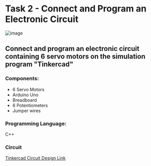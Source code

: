 # Task 2 - Connect and Program an Electronic Circuit
![image](https://github.com/Ghalastic/Robot-Walking-Motion/assets/173709501/84e0dcd4-0fad-42df-a428-c03124eee2c2)

## Connect and program an electronic circuit containing 6 servo motors on the simulation program "Tinkercad"

### Components:
- 6 Servo Motors
- Arduino Uno
- Breadboard
- 6 Potentiometers
- Jumper wires
### Programming Language:
C++
### Circuit
[Tinkercad Circuit Design Link](https://www.tinkercad.com/things/gvGrAR9GeyW-6-servo-motors-leg-joint-walking-motion-for-a-robot)
